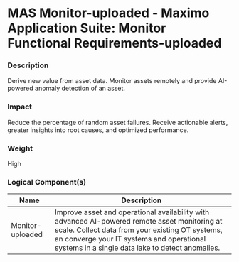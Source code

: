 
#  MAS Monitor-uploaded - Maximo Application Suite: Monitor Functional Requirements-uploaded



### Description

Derive new value from asset data. Monitor assets remotely and provide AI-powered anomaly detection of an asset.




### Impact

Reduce the percentage of random asset failures.  Receive actionable alerts, greater insights into root causes, and optimized performance.




### Weight

High








### Logical Component(s)

| Name | Description |
| --- | --- |
 | Monitor-uploaded | Improve asset and operational availability with advanced AI-powered remote asset monitoring at scale. Collect data from your existing OT systems, an converge your IT systems and operational systems in a single data lake to detect anomalies. |
    



